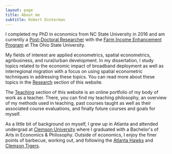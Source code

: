 ```yaml
---
layout: page
title: About me
subtitle: Robert Dinterman
---
```


I completed my PhD in economics from NC State University in 2016 and am currently a [Post-Doctoral Researcher](http://aede.osu.edu/our-people/robert-dinterman) with the [Farm Income Enhancement Program](http://aede.osu.edu/programs/farm-income-enhancement-program) at The Ohio State University.

My fields of interest are applied econometrics, spatial econometrics, agribusiness, and rural/urban development. In my dissertation, I study topics related to the economic impact of broadband deployment as well as interregional migration with a focus on using spatial econometric techniques in addressing these topics. You can read more about these topics in the [Research](/research) section of this website.

The [Teaching](/teaching) section of this website is an online portfolio of my body of work as a teacher. There, you can find my teaching philosophy, an overview of my methods used in teaching, past courses taught as well as their associated course evaluations, and finally future courses and goals for myself.

As a little bit of background on myself, I grew up in Atlanta and attended undergrad at [Clemson University](http://economics.clemson.edu/) where I graduated with a Bachelor's of Arts in Economics & Philosophy. Outside of economics, I enjoy the finer points of barbecue, working out, and following the [Atlanta Hawks](http://www.nba.com/hawks) and [Clemson Tigers](http://clemsontigers.cstv.com/).